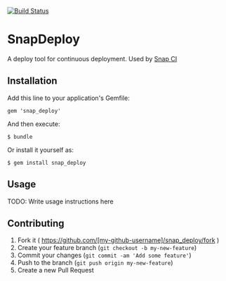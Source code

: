[![Build Status](https://snap-ci.com/snap-ci/snap-deploy/branch/master/build_image)](https://snap-ci.com/snap-ci/snap-deploy/branch/master)

# SnapDeploy

A deploy tool for continuous deployment. Used by [Snap CI](https://snap-ci.com)

## Installation

Add this line to your application's Gemfile:

    gem 'snap_deploy'

And then execute:

    $ bundle

Or install it yourself as:

    $ gem install snap_deploy

## Usage

TODO: Write usage instructions here

## Contributing

1. Fork it ( https://github.com/[my-github-username]/snap_deploy/fork )
2. Create your feature branch (`git checkout -b my-new-feature`)
3. Commit your changes (`git commit -am 'Add some feature'`)
4. Push to the branch (`git push origin my-new-feature`)
5. Create a new Pull Request
